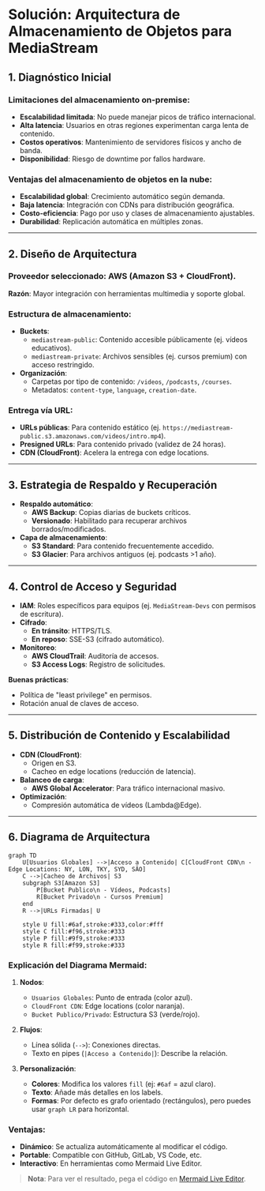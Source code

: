 # Solución: Arquitectura de Almacenamiento de Objetos para MediaStream  

## **1. Diagnóstico Inicial**  

### **Limitaciones del almacenamiento on-premise**:  
- **Escalabilidad limitada**: No puede manejar picos de tráfico internacional.  
- **Alta latencia**: Usuarios en otras regiones experimentan carga lenta de contenido.  
- **Costos operativos**: Mantenimiento de servidores físicos y ancho de banda.  
- **Disponibilidad**: Riesgo de downtime por fallos hardware.  

### **Ventajas del almacenamiento de objetos en la nube**:  
- **Escalabilidad global**: Crecimiento automático según demanda.  
- **Baja latencia**: Integración con CDNs para distribución geográfica.  
- **Costo-eficiencia**: Pago por uso y clases de almacenamiento ajustables.  
- **Durabilidad**: Replicación automática en múltiples zonas.  

---

## **2. Diseño de Arquitectura**  

### **Proveedor seleccionado**: **AWS** (Amazon S3 + CloudFront).  
**Razón**: Mayor integración con herramientas multimedia y soporte global.  

### **Estructura de almacenamiento**:  
- **Buckets**:  
  - `mediastream-public`: Contenido accesible públicamente (ej. vídeos educativos).  
  - `mediastream-private`: Archivos sensibles (ej. cursos premium) con acceso restringido.  
- **Organización**:  
  - Carpetas por tipo de contenido: `/videos`, `/podcasts`, `/courses`.  
  - Metadatos: `content-type`, `language`, `creation-date`.  

### **Entrega vía URL**:  
- **URLs públicas**: Para contenido estático (ej. `https://mediastream-public.s3.amazonaws.com/videos/intro.mp4`).  
- **Presigned URLs**: Para contenido privado (validez de 24 horas).  
- **CDN (CloudFront)**: Acelera la entrega con edge locations.  

---

## **3. Estrategia de Respaldo y Recuperación**  

- **Respaldo automático**:  
  - **AWS Backup**: Copias diarias de buckets críticos.  
  - **Versionado**: Habilitado para recuperar archivos borrados/modificados.  
- **Capa de almacenamiento**:  
  - **S3 Standard**: Para contenido frecuentemente accedido.  
  - **S3 Glacier**: Para archivos antiguos (ej. podcasts >1 año).  

---

## **4. Control de Acceso y Seguridad**  

- **IAM**: Roles específicos para equipos (ej. `MediaStream-Devs` con permisos de escritura).  
- **Cifrado**:  
  - **En tránsito**: HTTPS/TLS.  
  - **En reposo**: SSE-S3 (cifrado automático).  
- **Monitoreo**:  
  - **AWS CloudTrail**: Auditoría de accesos.  
  - **S3 Access Logs**: Registro de solicitudes.  

**Buenas prácticas**:  
- Política de "least privilege" en permisos.  
- Rotación anual de claves de acceso.  

---

## **5. Distribución de Contenido y Escalabilidad**  

- **CDN (CloudFront)**:  
  - Origen en S3.  
  - Cacheo en edge locations (reducción de latencia).  
- **Balanceo de carga**:  
  - **AWS Global Accelerator**: Para tráfico internacional masivo.  
- **Optimización**:  
  - Compresión automática de vídeos (Lambda@Edge).  

---

## **6. Diagrama de Arquitectura**  

```mermaid
graph TD
    U[Usuarios Globales] -->|Acceso a Contenido| C[CloudFront CDN\n - Edge Locations: NY, LON, TKY, SYD, SÃO]
    C -->|Cacheo de Archivos| S3
    subgraph S3[Amazon S3]
        P[Bucket Publico\n - Vídeos, Podcasts]
        R[Bucket Privado\n - Cursos Premium]
    end
    R -->|URLs Firmadas| U

    style U fill:#6af,stroke:#333,color:#fff
    style C fill:#f96,stroke:#333
    style P fill:#9f9,stroke:#333
    style R fill:#f99,stroke:#333
```

### **Explicación del Diagrama Mermaid**:
1. **Nodos**:
   - `Usuarios Globales`: Punto de entrada (color azul).
   - `CloudFront CDN`: Edge locations (color naranja).
   - `Bucket Publico/Privado`: Estructura S3 (verde/rojo).

2. **Flujos**:
   - Línea sólida (`-->`): Conexiones directas.
   - Texto en pipes (`|Acceso a Contenido|`): Describe la relación.

3. **Personalización**:
   - **Colores**: Modifica los valores `fill` (ej: `#6af` = azul claro).
   - **Texto**: Añade más detalles en los labels.
   - **Formas**: Por defecto es grafo orientado (rectángulos), pero puedes usar `graph LR` para horizontal.

### **Ventajas**:
- **Dinámico**: Se actualiza automáticamente al modificar el código.
- **Portable**: Compatible con GitHub, GitLab, VS Code, etc.
- **Interactivo**: En herramientas como Mermaid Live Editor.

> **Nota**: Para ver el resultado, pega el código en [Mermaid Live Editor](https://mermaid.live/).
